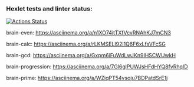### Hexlet tests and linter status:
[![Actions Status](https://github.com/AlexeyRatnichkin/frontend-project-44/workflows/hexlet-check/badge.svg)](https://github.com/AlexeyRatnichkin/frontend-project-44/actions)

brain-even:
https://asciinema.org/a/n1XO74itTXfVcvRNAhKJ7mCN3

brain-calc:
https://asciinema.org/a/rLKMSELI92l1Q6F6xLfsVFcSG

brain-gcd:
https://asciinema.org/a/Gxpm6iFuWdLwJKn9IHSCWUwkH

brain-progression:
https://asciinema.org/a/7Gl6glPUWJsHFdHYQ8fvRhqID

brain-prime:
https://asciinema.org/a/WZiqPT54vsoju7BDPatdSrE1j

